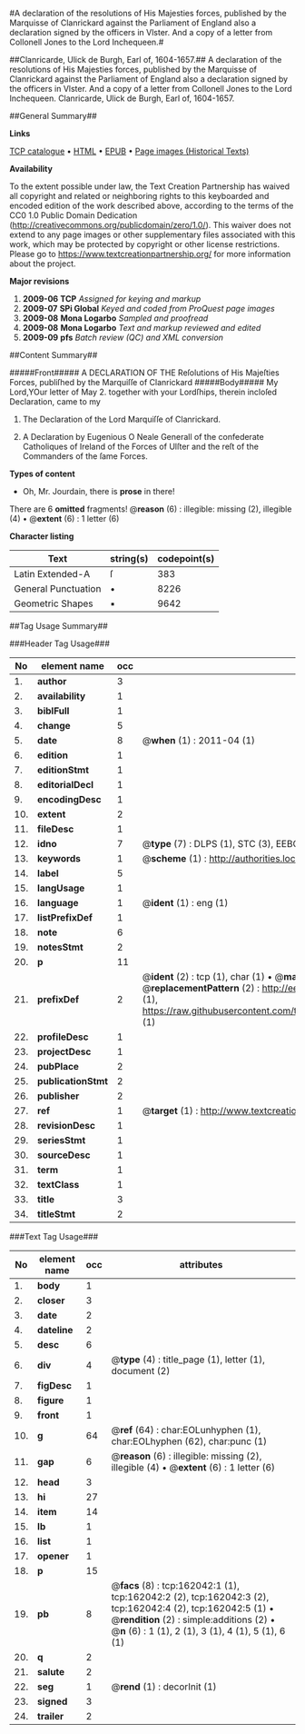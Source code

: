 #A declaration of the resolutions of His Majesties forces, published by the Marquisse of Clanrickard against the Parliament of England also a declaration signed by the officers in Vlster. And a copy of a letter from Collonell Jones to the Lord Inchequeen.#

##Clanricarde, Ulick de Burgh, Earl of, 1604-1657.##
A declaration of the resolutions of His Majesties forces, published by the Marquisse of Clanrickard against the Parliament of England also a declaration signed by the officers in Vlster. And a copy of a letter from Collonell Jones to the Lord Inchequeen.
Clanricarde, Ulick de Burgh, Earl of, 1604-1657.

##General Summary##

**Links**

[TCP catalogue](http://www.ota.ox.ac.uk/tcp/)  • 
[HTML](http://tei.it.ox.ac.uk/tcp/Texts-HTML/free/A79/A79836.html)  • 
[EPUB](http://tei.it.ox.ac.uk/tcp/Texts-EPUB/free/A79/A79836.epub) • 
[Page images (Historical Texts)](https://historicaltexts.jisc.ac.uk/eebo-99868688e)

**Availability**

To the extent possible under law, the Text Creation Partnership has waived all copyright and related or neighboring rights to this keyboarded and encoded edition of the work described above, according to the terms of the CC0 1.0 Public Domain Dedication (http://creativecommons.org/publicdomain/zero/1.0/). This waiver does not extend to any page images or other supplementary files associated with this work, which may be protected by copyright or other license restrictions. Please go to https://www.textcreationpartnership.org/ for more information about the project.

**Major revisions**

1. __2009-06__ __TCP__ *Assigned for keying and markup*
1. __2009-07__ __SPi Global__ *Keyed and coded from ProQuest page images*
1. __2009-08__ __Mona Logarbo__ *Sampled and proofread*
1. __2009-08__ __Mona Logarbo__ *Text and markup reviewed and edited*
1. __2009-09__ __pfs__ *Batch review (QC) and XML conversion*

##Content Summary##

#####Front#####
A DECLARATION OF THE Reſolutions of His Majeſties Forces, publiſhed by the Marquiſſe of Clanrickard 
#####Body#####
My Lord,YOur letter of May 2. together with your Lordſhips, therein incloſed Declaration, came to my
1. The Declaration of the Lord Marquiſſe of Clanrickard.

1. A Declaration by Eugenious O Neale Generall of the confederate Catholiques of Ireland of the Forces of Ulſter and the reſt of the Commanders of the ſame Forces.

**Types of content**

  * Oh, Mr. Jourdain, there is **prose** in there!

There are 6 **omitted** fragments! 
 @__reason__ (6) : illegible: missing (2), illegible (4)  •  @__extent__ (6) : 1 letter (6)

**Character listing**


|Text|string(s)|codepoint(s)|
|---|---|---|
|Latin Extended-A|ſ|383|
|General Punctuation|•|8226|
|Geometric Shapes|▪|9642|

##Tag Usage Summary##

###Header Tag Usage###

|No|element name|occ|attributes|
|---|---|---|---|
|1.|__author__|3||
|2.|__availability__|1||
|3.|__biblFull__|1||
|4.|__change__|5||
|5.|__date__|8| @__when__ (1) : 2011-04 (1)|
|6.|__edition__|1||
|7.|__editionStmt__|1||
|8.|__editorialDecl__|1||
|9.|__encodingDesc__|1||
|10.|__extent__|2||
|11.|__fileDesc__|1||
|12.|__idno__|7| @__type__ (7) : DLPS (1), STC (3), EEBO-CITATION (1), PROQUEST (1), VID (1)|
|13.|__keywords__|1| @__scheme__ (1) : http://authorities.loc.gov/ (1)|
|14.|__label__|5||
|15.|__langUsage__|1||
|16.|__language__|1| @__ident__ (1) : eng (1)|
|17.|__listPrefixDef__|1||
|18.|__note__|6||
|19.|__notesStmt__|2||
|20.|__p__|11||
|21.|__prefixDef__|2| @__ident__ (2) : tcp (1), char (1)  •  @__matchPattern__ (2) : ([0-9\-]+):([0-9IVX]+) (1), (.+) (1)  •  @__replacementPattern__ (2) : http://eebo.chadwyck.com/downloadtiff?vid=$1&page=$2 (1), https://raw.githubusercontent.com/textcreationpartnership/Texts/master/tcpchars.xml#$1 (1)|
|22.|__profileDesc__|1||
|23.|__projectDesc__|1||
|24.|__pubPlace__|2||
|25.|__publicationStmt__|2||
|26.|__publisher__|2||
|27.|__ref__|1| @__target__ (1) : http://www.textcreationpartnership.org/docs/. (1)|
|28.|__revisionDesc__|1||
|29.|__seriesStmt__|1||
|30.|__sourceDesc__|1||
|31.|__term__|1||
|32.|__textClass__|1||
|33.|__title__|3||
|34.|__titleStmt__|2||


###Text Tag Usage###

|No|element name|occ|attributes|
|---|---|---|---|
|1.|__body__|1||
|2.|__closer__|3||
|3.|__date__|2||
|4.|__dateline__|2||
|5.|__desc__|6||
|6.|__div__|4| @__type__ (4) : title_page (1), letter (1), document (2)|
|7.|__figDesc__|1||
|8.|__figure__|1||
|9.|__front__|1||
|10.|__g__|64| @__ref__ (64) : char:EOLunhyphen (1), char:EOLhyphen (62), char:punc (1)|
|11.|__gap__|6| @__reason__ (6) : illegible: missing (2), illegible (4)  •  @__extent__ (6) : 1 letter (6)|
|12.|__head__|3||
|13.|__hi__|27||
|14.|__item__|14||
|15.|__lb__|1||
|16.|__list__|1||
|17.|__opener__|1||
|18.|__p__|15||
|19.|__pb__|8| @__facs__ (8) : tcp:162042:1 (1), tcp:162042:2 (2), tcp:162042:3 (2), tcp:162042:4 (2), tcp:162042:5 (1)  •  @__rendition__ (2) : simple:additions (2)  •  @__n__ (6) : 1 (1), 2 (1), 3 (1), 4 (1), 5 (1), 6 (1)|
|20.|__q__|2||
|21.|__salute__|2||
|22.|__seg__|1| @__rend__ (1) : decorInit (1)|
|23.|__signed__|3||
|24.|__trailer__|2||
